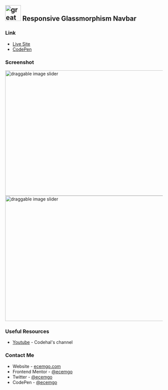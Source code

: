 ## <img src="https://user-images.githubusercontent.com/13468728/233831804-0f5c7ee5-d654-4c13-9c77-a5bd6dc4fe74.jpg" title="great tricks" alt="great tricks" width="50" height="50"/> Responsive Glassmorphism Navbar

### Link

- [Live Site](https://responsive-glassmorphism-navbar.netlify.app/)
- [CodePen](https://codepen.io/ecemgo/pen/KKrYaye)

### Screenshot

<div align="left">
<img src="https://github.com/ecemgo/mini-samples-great-tricks/assets/13468728/7f7fa89f-95d2-49c2-a3fa-4dee872e8693" title="image slider" alt="draggable image slider" width="600" height="400"/>
<img src="https://github.com/ecemgo/mini-samples-great-tricks/assets/13468728/5ce99e70-eedb-40ca-8cc6-23f6b2ce11ed" title="image slider" alt="draggable image slider" width="600" height="400"/>

</div>

### Useful Resources

- [Youtube](https://www.youtube.com/watch?v=yE9DLIoDwCg) - Codehal's channel

### Contact Me

- Website - [ecemgo.com](https://www.ecemgo.com/)
- Frontend Mentor - [@ecemgo](https://www.frontendmentor.io/profile/ecemgo)
- Twitter - [@ecemgo](https://twitter.com/ecemgo)
- CodePen - [@ecemgo](https://codepen.io/ecemgo)

